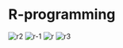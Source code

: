 # R-programming
![r2](https://user-images.githubusercontent.com/109869150/203854722-025704d1-e0a2-4017-b19b-db99caa75413.png)
![r-1](https://user-images.githubusercontent.com/109869150/203854714-3d997457-4ebd-4344-aff3-b579af13cc72.png)
![r](https://user-images.githubusercontent.com/109869150/203854701-d2c78927-89df-4643-af86-e56a303feaeb.png)
![r3](https://user-images.githubusercontent.com/109869150/203854726-f6142b0e-0e24-4390-bba3-02825f46413f.png)
